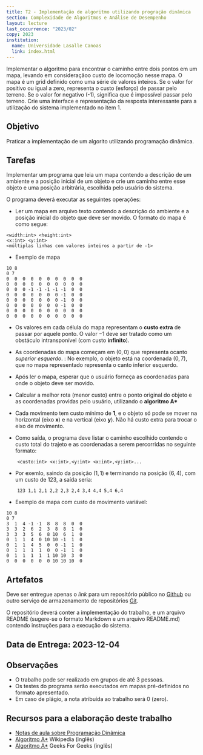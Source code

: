 ```yaml
---
title: T2 - Implementação de algoritmo utilizando progração dinâmica
section: Complexidade de Algoritmos e Análise de Desempenho
layout: lecture
last_occurrence: "2023/02"
copy: 2023
institution:
  name: Universidade Lasalle Canoas
  link: index.html
---
```

Implementar o algoritmo
para encontrar o caminho entre dois pontos em um mapa, levando em consideraçãoo custo de locomoção nesse mapa. O mapa é um grid definido como uma série de valores inteiros. Se o valor for positivo ou igual a zero, representa o custo (esforço) de passar pelo terreno. Se o valor for negativo (-1), significa que é impossível passar pelo terreno.
Crie uma interface e representação da resposta interessante para a utilização do sistema implementado no item 1.

## Objetivo

Praticar a implementação de um algorito utilizando programação dinâmica.

## Tarefas

Implementar um programa que leia um mapa contendo a descrição de um ambiente e a posição inicial de um objeto e crie um caminho entre esse objeto e uma posição arbitrária, escolhida pelo usuário do sistema.

O programa deverá executar as seguintes operações:

* Ler um mapa em arquivo texto contendo a descrição do ambiente e a posição inicial do objeto que deve ser movido. O formato do mapa é como segue:

```nohl
<width:int> <height:int>
<x:int> <y:int>
<múltiplas linhas com valores inteiros a partir de -1>
```

* Exemplo de mapa

```nohl
10 8
0 7
0  0  0  0  0  0  0  0  0  0
0  0  0  0  0  0  0  0  0  0
0  0  0 -1 -1 -1 -1 -1  0  0
0  0  0  0  0  0  0 -1  0  0
0  0  0  0  0  0  0 -1  0  0
0  0  0  0  0  0  0 -1  0  0
0  0  0  0  0  0  0  0  0  0
0  0  0  0  0  0  0  0  0  0
```

* Os valores em cada célula do mapa representam o **custo extra** de passar por aquele ponto. O valor $-1$ deve ser tratado como um obstáculo intransponível (com custo **infinito**).
* As coordenadas do mapa começam em $(0,0)$ que representa ocanto _superior esquerdo_.
    : No exemplo, o objeto está na coordenada $(0,7)$, que no mapa representado representa o canto inferior esquerdo.

* Após ler o mapa, esperar que o usuário forneça as coordenadas para onde o objeto deve ser movido.

* Calcular a melhor rota (menor custo) entre o ponto original do objeto e as coordenadas providas pelo usuário, utilizando o __algoritmo A\*__

* Cada movimento tem custo mínimo de **1**, e o objeto só pode se mover na horizontal (eixo **x**) e na vertical (eixo **y**). Não há custo extra para trocar o eixo de movimento.

* Como saída, o programa deve listar o caminho escolhido contendo o custo total do trajeto e as coordenadas a serem percorridas no seguinte formato:

```nohl
    <custo:int> <x:int>,<y:int> <x:int>,<y:int>...
```

* Por exemlo, saindo da posição $(1,1)$ e terminando na posição $(6,4)$, com um custo de 123, a saída seria:
```nohl
    123 1,1 2,1 2,2 2,3 2,4 3,4 4,4 5,4 6,4
```

* Exemplo de mapa com custo de movimento variável:

```nohl
10 8
0 7
3  1  4 -1 -1  8  8  8  0  0
3  3  2  6  2  3  8  8  1  0
3  3  3  5  6  8 10  6  1  0
0  1  1  4  0 10 10 -1  1  0
0  1  1  4  5  0  0 -1  1  0
0  1  1  1  1  0  0 -1  1  0
0  1  1  1  1  1 10 10  3  0
0  0  0  0  0  0 10 10 10  0
```

## Artefatos

Deve ser entregue apenas o _link_ para um repositório público no [Github](https://github.com) ou outro serviço de armazenamento de repositórios [Git](https://git-scm.org).

O repositório deverá conter a implementação do trabalho, e um arquivo README (sugere-se o formato Markdown e um arquivo README.md) contendo instruções para a execução do sistema.


## Data de Entrega: 2023-12-04

## Observações

* O trabalho pode ser realizado em grupos de até 3 pessoas.
* Os testes do programa serão executados em mapas pré-definidos no formato apresentado.
* Em caso de plágio, a nota atribuída ao trabalho será 0 (zero).


## Recursos para a elaboração deste trabalho

* [Notas de aula sobre Programação Dinâmica](lecture-13)
* [Algoritmo A\*](https://en.wikipedia.org/wiki/A*_search_algorithm) Wikipedia (inglês)
* [Algoritmo A\*](https://www.geeksforgeeks.org/a-search-algorithm/) Geeks For Geeks (inglês)
